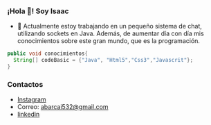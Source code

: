 ### ¡Hola 👋! Soy Isaac

- 🔭 Actualmente estoy trabajando en un pequeño sistema de chat, utilizando sockets en Java. Además, de aumentar día con día mis conocimientos sobre este gran mundo, que es la programación.

```java
public void conocimientos{
  String[] codeBasic = {"Java", "Html5","Css3","Javascrit"};
}
```

### Contactos
- [Instagram](https://www.instagram.com/_isaac_ac_/)
- Correo: abarcai532@gmail.com
- [linkedin](https://www.linkedin.com/in/isaac-abarca-5a8368221/)


<!--
**Isaac-Abarca/Isaac-Abarca** is a ✨ _special_ ✨ repository because its `README.md` (this file) appears on your GitHub profile.

Here are some ideas to get you started:

- 🔭 I’m currently working on ...
- 🌱 I’m currently learning ...
- 👯 I’m looking to collaborate on ...
- 🤔 I’m looking for help with ...
- 💬 Ask me about ...
- 📫 How to reach me: ...
- 😄 Pronouns: ... Aisac
- ⚡ Fun fact: ...
-->
